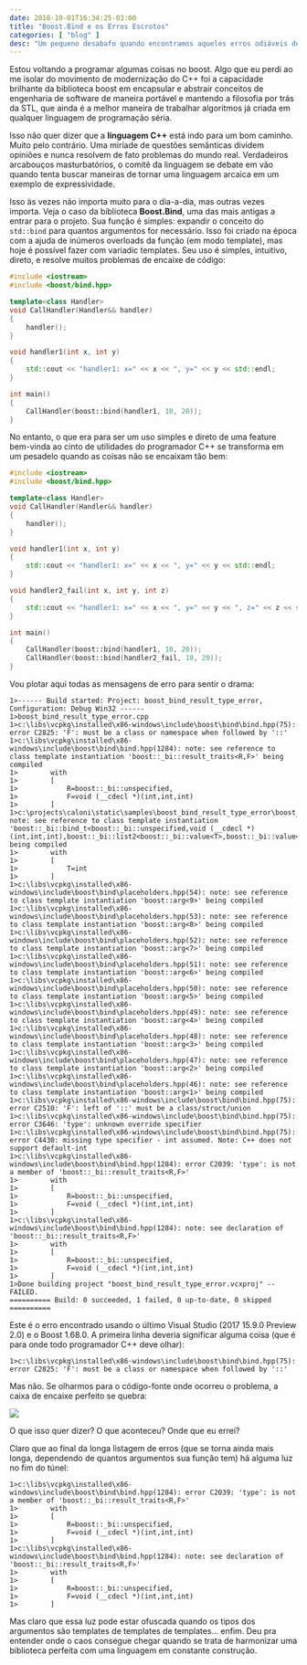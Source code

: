 ```yaml
---
date: 2018-10-01T16:34:25-03:00
title: "Boost.Bind e os Erros Escrotos"
categories: [ "blog" ]
desc: "Um pequeno desabafo quando encontramos aqueles erros odiáveis de compilação da Boost (em um exemplo simples)."
---
```

Estou voltando a programar algumas coisas no boost. Algo que eu perdi ao me isolar do movimento de modernização do C++ foi a capacidade brilhante da biblioteca boost em encapsular e abstrair conceitos de engenharia de software de maneira portável e mantendo a filosofia por trás da STL, que ainda é a melhor maneira de trabalhar algoritmos já criada em qualquer linguagem de programação séria.

Isso não quer dizer que a **linguagem C++** está indo para um bom caminho. Muito pelo contrário. Uma miríade de questões semânticas dividem opiniões e nunca resolvem de fato problemas do mundo real. Verdadeiros arcabouços masturbatórios, o comitê da linguagem se debate em vão quando tenta buscar maneiras de tornar uma linguagem arcaica em um exemplo de expressividade.

Isso às vezes não importa muito para o dia-a-dia, mas outras vezes importa. Veja o caso da biblioteca **Boost.Bind**, uma das mais antigas a entrar para o projeto. Sua função é simples: expandir o conceito do `std::bind` para quantos argumentos for necessário. Isso foi criado na época com a ajuda de inúmeros overloads da função (em modo template), mas hoje é possível fazer com variadic templates. Seu uso é simples, intuitivo, direto, e resolve muitos problemas de encaixe de código:

```c++
#include <iostream>
#include <boost/bind.hpp>

template<class Handler>
void CallHandler(Handler&& handler)
{
    handler();
}

void handler1(int x, int y)
{
    std::cout << "handler1: x=" << x << ", y=" << y << std::endl;
}

int main()
{
    CallHandler(boost::bind(handler1, 10, 20));
}
```

No entanto, o que era para ser um uso simples e direto de uma feature bem-vinda ao cinto de utilidades do programador C++ se transforma em um pesadelo quando as coisas não se encaixam tão bem:

```c++
#include <iostream>
#include <boost/bind.hpp>

template<class Handler>
void CallHandler(Handler&& handler)
{
    handler();
}

void handler1(int x, int y)
{
    std::cout << "handler1: x=" << x << ", y=" << y << std::endl;
}

void handler2_fail(int x, int y, int z)
{
    std::cout << "handler1: x=" << x << ", y=" << y << ", z=" << z << std::endl;
}

int main()
{
    CallHandler(boost::bind(handler1, 10, 20));
    CallHandler(boost::bind(handler2_fail, 10, 20));
}
```

Vou plotar aqui todas as mensagens de erro para sentir o drama:

```
1>------ Build started: Project: boost_bind_result_type_error, Configuration: Debug Win32 ------
1>boost_bind_result_type_error.cpp
1>c:\libs\vcpkg\installed\x86-windows\include\boost\bind\bind.hpp(75): error C2825: 'F': must be a class or namespace when followed by '::'
1>c:\libs\vcpkg\installed\x86-windows\include\boost\bind\bind.hpp(1284): note: see reference to class template instantiation 'boost::_bi::result_traits<R,F>' being compiled
1>        with
1>        [
1>            R=boost::_bi::unspecified,
1>            F=void (__cdecl *)(int,int,int)
1>        ]
1>c:\projects\caloni\static\samples\boost_bind_result_type_error\boost_bind_result_type_error.cpp(23): note: see reference to class template instantiation 'boost::_bi::bind_t<boost::_bi::unspecified,void (__cdecl *)(int,int,int),boost::_bi::list2<boost::_bi::value<T>,boost::_bi::value<T>>>' being compiled
1>        with
1>        [
1>            T=int
1>        ]
1>c:\libs\vcpkg\installed\x86-windows\include\boost\bind\placeholders.hpp(54): note: see reference to class template instantiation 'boost::arg<9>' being compiled
1>c:\libs\vcpkg\installed\x86-windows\include\boost\bind\placeholders.hpp(53): note: see reference to class template instantiation 'boost::arg<8>' being compiled
1>c:\libs\vcpkg\installed\x86-windows\include\boost\bind\placeholders.hpp(52): note: see reference to class template instantiation 'boost::arg<7>' being compiled
1>c:\libs\vcpkg\installed\x86-windows\include\boost\bind\placeholders.hpp(51): note: see reference to class template instantiation 'boost::arg<6>' being compiled
1>c:\libs\vcpkg\installed\x86-windows\include\boost\bind\placeholders.hpp(50): note: see reference to class template instantiation 'boost::arg<5>' being compiled
1>c:\libs\vcpkg\installed\x86-windows\include\boost\bind\placeholders.hpp(49): note: see reference to class template instantiation 'boost::arg<4>' being compiled
1>c:\libs\vcpkg\installed\x86-windows\include\boost\bind\placeholders.hpp(48): note: see reference to class template instantiation 'boost::arg<3>' being compiled
1>c:\libs\vcpkg\installed\x86-windows\include\boost\bind\placeholders.hpp(47): note: see reference to class template instantiation 'boost::arg<2>' being compiled
1>c:\libs\vcpkg\installed\x86-windows\include\boost\bind\placeholders.hpp(46): note: see reference to class template instantiation 'boost::arg<1>' being compiled
1>c:\libs\vcpkg\installed\x86-windows\include\boost\bind\bind.hpp(75): error C2510: 'F': left of '::' must be a class/struct/union
1>c:\libs\vcpkg\installed\x86-windows\include\boost\bind\bind.hpp(75): error C3646: 'type': unknown override specifier
1>c:\libs\vcpkg\installed\x86-windows\include\boost\bind\bind.hpp(75): error C4430: missing type specifier - int assumed. Note: C++ does not support default-int
1>c:\libs\vcpkg\installed\x86-windows\include\boost\bind\bind.hpp(1284): error C2039: 'type': is not a member of 'boost::_bi::result_traits<R,F>'
1>        with
1>        [
1>            R=boost::_bi::unspecified,
1>            F=void (__cdecl *)(int,int,int)
1>        ]
1>c:\libs\vcpkg\installed\x86-windows\include\boost\bind\bind.hpp(1284): note: see declaration of 'boost::_bi::result_traits<R,F>'
1>        with
1>        [
1>            R=boost::_bi::unspecified,
1>            F=void (__cdecl *)(int,int,int)
1>        ]
1>Done building project "boost_bind_result_type_error.vcxproj" -- FAILED.
========== Build: 0 succeeded, 1 failed, 0 up-to-date, 0 skipped ==========
```

Este é o erro encontrado usando o último Visual Studio (2017 15.9.0 Preview 2.0) e o Boost 1.68.0. A primeira linha deveria significar alguma coisa (que é para onde todo programador C++ deve olhar):

```
1>c:\libs\vcpkg\installed\x86-windows\include\boost\bind\bind.hpp(75): error C2825: 'F': must be a class or namespace when followed by '::'
```

Mas não. Se olharmos para o código-fonte onde ocorreu o problema, a caixa de encaixe perfeito se quebra:

![](/images/MsRp03e.png)

O que isso quer dizer? O que aconteceu? Onde que eu errei?

Claro que ao final da longa listagem de erros (que se torna ainda mais longa, dependendo de quantos argumentos sua função tem) há alguma luz no fim do túnel:

```
1>c:\libs\vcpkg\installed\x86-windows\include\boost\bind\bind.hpp(1284): error C2039: 'type': is not a member of 'boost::_bi::result_traits<R,F>'
1>        with
1>        [
1>            R=boost::_bi::unspecified,
1>            F=void (__cdecl *)(int,int,int)
1>        ]
1>c:\libs\vcpkg\installed\x86-windows\include\boost\bind\bind.hpp(1284): note: see declaration of 'boost::_bi::result_traits<R,F>'
1>        with
1>        [
1>            R=boost::_bi::unspecified,
1>            F=void (__cdecl *)(int,int,int)
1>        ]
```

Mas claro que essa luz pode estar ofuscada quando os tipos dos argumentos são templates de templates de templates... enfim. Deu pra entender onde o caos consegue chegar quando se trata de harmonizar uma biblioteca perfeita com uma linguagem em constante construção.
